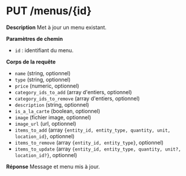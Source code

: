 # PUT /menus/{id}

**Description**
Met à jour un menu existant.

**Paramètres de chemin**
- `id` : identifiant du menu.

**Corps de la requête**
- `name` (string, optionnel)
- `type` (string, optionnel)
- `price` (numeric, optionnel)
- `category_ids_to_add` (array d'entiers, optionnel)
- `category_ids_to_remove` (array d'entiers, optionnel)
- `description` (string, optionnel)
- `is_a_la_carte` (boolean, optionnel)
- `image` (fichier image, optionnel)
- `image_url` (url, optionnel)
- `items_to_add` (array `{entity_id, entity_type, quantity, unit, location_id}`, optionnel)
- `items_to_remove` (array `{entity_id, entity_type}`, optionnel)
- `items_to_update` (array `{entity_id, entity_type, quantity, unit?, location_id?}`, optionnel)

**Réponse**
Message et menu mis à jour.
